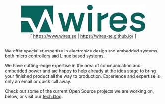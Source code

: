 <div align="center">
<a href="https://www.wires.se/"><img src="play.svg" width="400px"></a><br />[ <a href="https://www.wires.se/">https://www.wires.se</a> | <a href="https://wires-se.github.io/">https://wires-se.github.io/</a> ]</div>
<br />

We offer specialist expertise in electronics design and embedded
systems, both micro controllers and Linux based systems.

We have cutting-edge expertise in the area of communication and embedded
power and are happy to help already at the idea stage to bring your
finished product all the way to production.  Experience and expertise is
only an email or quick call away.

Check out some of the current Open Source projects we are working on,
below, or visit our [tech blog](https://wires-se.github.io/).
